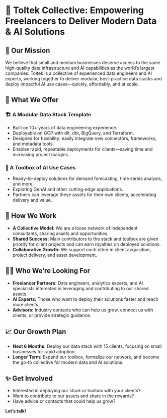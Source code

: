 # 🚀 Toltek Collective: Empowering Freelancers to Deliver Modern Data & AI Solutions

## 🎯 Our Mission
We believe that small and medium businesses deserve access to the same high-quality data infrastructure and AI capabilities as the world’s largest companies. Toltek is a collective of experienced data engineers and AI experts, working together to deliver modular, best-practice data stacks and deploy impactful AI use cases—quickly, affordably, and at scale.

## 🧰 What We Offer

### 🏗️ A Modular Data Stack Template
- Built on 10+ years of data engineering experience.
- Deployable on GCP with dlt, dbt, BigQuery, and Terraform.
- Designed for flexibility: easily integrate new connectors, frameworks, and metadata tools.
- Enables rapid, repeatable deployments for clients—saving time and increasing project margins.

### 🤖 A Toolbox of AI Use Cases
- Ready-to-deploy solutions for demand forecasting, time series analysis, and more.
- Exploring GenAI and other cutting-edge applications.
- Partners can leverage these assets for their own clients, accelerating delivery and value.

## 🤝 How We Work
- **A Collective Model:** We are a loose network of independent consultants, sharing assets and opportunities.
- **Shared Success:** Main contributors to the stack and toolbox are given priority for client projects and can earn royalties on deployed solutions.
- **Collaborative Growth:** We support each other in client acquisition, project delivery, and asset development.

## 🕵️‍♂️ Who We’re Looking For
- **Freelancer Partners:** Data engineers, analytics experts, and AI specialists interested in leveraging and contributing to our shared assets.
- **AI Experts:** Those who want to deploy their solutions faster and reach more clients.
- **Advisors:** Industry contacts who can help us grow, connect us with clients, or provide strategic guidance.

## 📈 Our Growth Plan
- **Next 6 Months:** Deploy our data stack with 15 clients, focusing on small businesses for rapid adoption.
- **Longer Term:** Expand our toolbox, formalize our network, and become the go-to collective for modern data and AI solutions.

## ✨ Get Involved
- Interested in deploying our stack or toolbox with your clients?
- Want to contribute to our assets and share in the rewards?
- Have advice or contacts that could help us grow?

**Let’s talk!** 